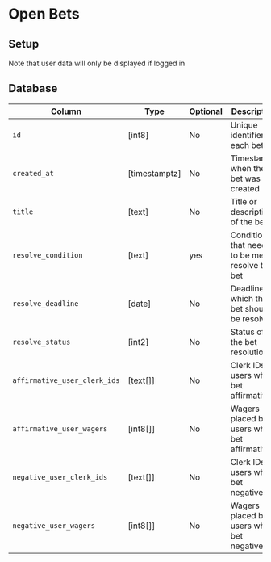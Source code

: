 # Open Bets

## Setup


Note that user data will only be displayed if logged in



## Database

| Column                      | Type          | Optional | Description                                      |
|-----------------------------|---------------|----------|--------------------------------------------------|
| `id`                        | [int8]        | No       | Unique identifier for each bet                   |
| `created_at`                | [timestamptz] | No       | Timestamp when the bet was created               |
| `title`                     | [text]        | No       | Title or description of the bet                  |
| `resolve_condition`         | [text]        | yes      | Condition that needs to be met to resolve the bet|
| `resolve_deadline`          | [date]        | No       | Deadline by which the bet should be resolved     |
| `resolve_status`            | [int2]        | No       | Status of the bet resolution                     |
| `affirmative_user_clerk_ids`| [text[]]      | No       | Clerk IDs of users who bet affirmatively         |
| `affirmative_user_wagers`   | [int8[]]      | No       | Wagers placed by users who bet affirmatively     |
| `negative_user_clerk_ids`   | [text[]]      | No       | Clerk IDs of users who bet negatively            |
| `negative_user_wagers`      | [int8[]]      | No       | Wagers placed by users who bet negatively        |


